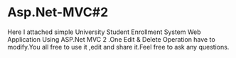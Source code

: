 # Asp.Net-MVC#2
Here I attached simple University Student Enrollment System Web Application Using ASP.Net MVC 2 .One Edit &amp; Delete Operation have to modify.You all free to use it ,edit and share it.Feel free to ask any questions. 
